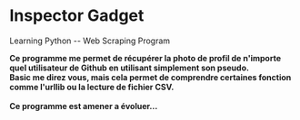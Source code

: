 # Inspector Gadget
Learning Python -- Web Scraping Program

**Ce programme me permet de récupérer la photo de profil de n'importe quel utilisateur de Github en utilisant simplement son pseudo.**
<br>
**Basic me direz vous, mais cela permet de comprendre certaines fonction comme l'urllib ou la lecture de fichier CSV.**
<br><br>
**Ce programme est amener a évoluer...**
